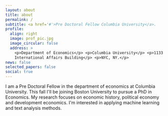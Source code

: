 ```yaml
---
layout: about
title: about
permalink: /
subtitle: <a href='#'>Pre Doctoral Fellow Columbia University</a>.
profile:
  align: right
  image: prof_pic.jpg
  image_circular: false
  address: >
    <p>Department of Economics</p> <p>Columbia University</p> <p>1133
    International Affairs Building</p> <p>NYC, NY.</p>
news: false
selected_papers: false
social: true
---
```


I am a Pre Doctoral Fellow in the department of economics at Columbia University. This fall I'll be joining Boston University to pursue a PhD in Economics. My research focuses on economic history, political economy and development economics. I'm interested in applying machine learning and text analysis methods.

<!-- Put your address / P.O. box / other info right below your picture. You can also disable any these elements by editing `profile` property of the YAML header of your `_pages/about.md`. Edit `_bibliography/papers.bib` and Jekyll will render your [publications page](/al-folio/publications/) automatically. Link to your social media connections, too. This theme is set up to use [Font Awesome icons](http://fortawesome.github.io/Font-Awesome/) and [Academicons](https://jpswalsh.github.io/academicons/), like the ones below. Add your Facebook, Twitter, LinkedIn, Google Scholar, or just disable all of them. -->
